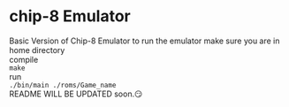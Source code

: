 # chip-8 Emulator
 Basic Version of Chip-8 Emulator
 to run the emulator make sure you are in home directory<br>
 compile<br>
 `make`<br>
 run<br>
 `./bin/main ./roms/Game_name` <br>
 README WILL BE UPDATED soon.😏
